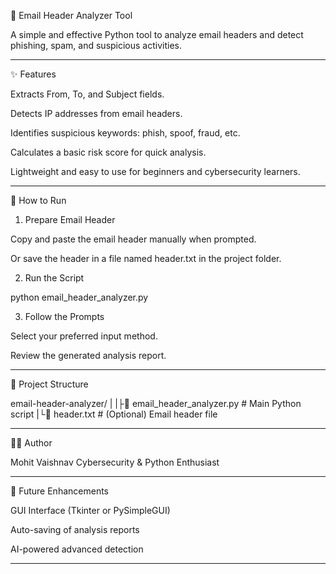 📧 Email Header Analyzer Tool

A simple and effective Python tool to analyze email headers and detect phishing, spam, and suspicious activities.


---

✨ Features

Extracts From, To, and Subject fields.

Detects IP addresses from email headers.

Identifies suspicious keywords: phish, spoof, fraud, etc.

Calculates a basic risk score for quick analysis.

Lightweight and easy to use for beginners and cybersecurity learners.



---

🚀 How to Run

1. Prepare Email Header

Copy and paste the email header manually when prompted.

Or save the header in a file named header.txt in the project folder.


2. Run the Script

python email_header_analyzer.py

3. Follow the Prompts

Select your preferred input method.

Review the generated analysis report.



---

📂 Project Structure

email-header-analyzer/
|
|├📄 email_header_analyzer.py  # Main Python script
|└📄 header.txt                # (Optional) Email header file


---

👨‍💻 Author

Mohit Vaishnav
Cybersecurity & Python Enthusiast


---

🚧 Future Enhancements

GUI Interface (Tkinter or PySimpleGUI)

Auto-saving of analysis reports

AI-powered advanced detection



---